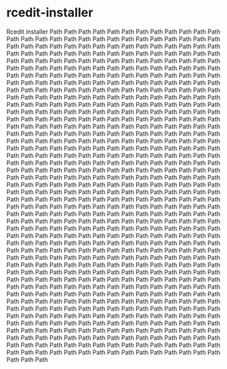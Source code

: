 # rcedit-installer
Rcedit installer 
Path 
Path 
Path 
Path 
Path 
Path 
Path 
Path 
Path 
Path 
Path 
Path 
Path 
Path 
Path 
Path 
Path 
Path 
Path 
Path 
Path 
Path 
Path 
Path 
Path 
Path 
Path 
Path 
Path 
Path 
Path 
Path 
Path 
Path 
Path 
Path 
Path 
Path 
Path 
Path 
Path 
Path 
Path 
Path 
Path 
Path 
Path 
Path 
Path 
Path 
Path 
Path 
Path 
Path 
Path 
Path 
Path 
Path 
Path 
Path 
Path 
Path 
Path 
Path 
Path 
Path 
Path 
Path 
Path 
Path 
Path 
Path 
Path 
Path 
Path 
Path 
Path 
Path 
Path 
Path 
Path 
Path 
Path 
Path 
Path 
Path 
Path 
Path 
Path 
Path Path 
Path 
Path 
Path 
Path 
Path 
Path 
Path 
Path 
Path 
Path 
Path 
Path 
Path 
Path 
Path 
Path 
Path 
Path 
Path 
Path 
Path 
Path 
Path 
Path 
Path 
Path 
Path 
Path 
Path 
Path 
Path 
Path 
Path 
Path 
Path 
Path 
Path 
Path 
Path 
Path 
Path 
Path 
Path 
Path Path 
Path 
Path 
Path 
Path 
Path 
Path 
Path 
Path 
Path 
Path 
Path 
Path 
Path 
Path 
Path 
Path 
Path 
Path 
Path 
Path 
Path 
Path 
Path 
Path 
Path 
Path 
Path 
Path 
Path 
Path 
Path 
Path 
Path 
Path 
Path 
Path 
Path 
Path 
Path 
Path 
Path 
Path 
Path 
Path Path 
Path 
Path 
Path 
Path 
Path 
Path 
Path 
Path 
Path 
Path 
Path 
Path 
Path 
Path 
Path 
Path 
Path 
Path 
Path 
Path 
Path 
Path 
Path 
Path 
Path 
Path 
Path 
Path 
Path 
Path 
Path 
Path 
Path 
Path 
Path 
Path 
Path 
Path 
Path 
Path 
Path 
Path 
Path 
Path Path 
Path 
Path 
Path 
Path 
Path 
Path 
Path 
Path 
Path 
Path 
Path 
Path 
Path 
Path 
Path 
Path 
Path 
Path 
Path 
Path 
Path 
Path 
Path 
Path 
Path 
Path 
Path 
Path 
Path 
Path 
Path 
Path 
Path 
Path 
Path 
Path 
Path 
Path 
Path 
Path 
Path 
Path 
Path 
Path Path 
Path 
Path 
Path 
Path 
Path 
Path 
Path 
Path 
Path 
Path 
Path 
Path 
Path 
Path 
Path 
Path 
Path 
Path 
Path 
Path 
Path 
Path 
Path 
Path 
Path 
Path 
Path 
Path 
Path 
Path 
Path 
Path 
Path 
Path 
Path 
Path 
Path 
Path 
Path 
Path 
Path 
Path 
Path 
Path Path 
Path 
Path 
Path 
Path 
Path 
Path 
Path 
Path 
Path 
Path 
Path 
Path 
Path 
Path 
Path 
Path 
Path 
Path 
Path 
Path 
Path 
Path 
Path 
Path 
Path 
Path 
Path 
Path 
Path 
Path 
Path 
Path 
Path 
Path 
Path 
Path 
Path 
Path 
Path 
Path 
Path 
Path 
Path 
Path Path 
Path 
Path 
Path 
Path 
Path 
Path 
Path 
Path 
Path 
Path 
Path 
Path 
Path 
Path 
Path 
Path 
Path 
Path 
Path 
Path 
Path 
Path 
Path 
Path 
Path 
Path 
Path 
Path 
Path 
Path 
Path 
Path 
Path 
Path 
Path 
Path 
Path 
Path 
Path 
Path 
Path 
Path 
Path 
Path Path 
Path 
Path 
Path 
Path 
Path 
Path 
Path 
Path 
Path 
Path 
Path 
Path 
Path 
Path 
Path 
Path 
Path 
Path 
Path 
Path 
Path 
Path 
Path 
Path 
Path 
Path 
Path 
Path 
Path 
Path 
Path 
Path 
Path 
Path 
Path 
Path 
Path 
Path 
Path 
Path 
Path 
Path 
Path 
Path Path 
Path 
Path 
Path 
Path 
Path 
Path 
Path 
Path 
Path 
Path 
Path 
Path 
Path 
Path 
Path 
Path 
Path 
Path 
Path 
Path 
Path 
Path 
Path 
Path 
Path 
Path 
Path 
Path 
Path 
Path 
Path 
Path 
Path 
Path 
Path 
Path 
Path 
Path 
Path 
Path 
Path 
Path 
Path 
Path Path 
Path 
Path 
Path 
Path 
Path 
Path 
Path 
Path 
Path 
Path 
Path 
Path 
Path 
Path 
Path 
Path 
Path 
Path 
Path 
Path 
Path 
Path 
Path 
Path 
Path 
Path 
Path 
Path 
Path 
Path 
Path 
Path 
Path 
Path 
Path 
Path 
Path 
Path 
Path 
Path 
Path 
Path 
Path 
Path Path 
Path 
Path 
Path 
Path 
Path 
Path 
Path 
Path 
Path 
Path 
Path 
Path 
Path 
Path 
Path 
Path 
Path 
Path 
Path 
Path 
Path 
Path 
Path 
Path 
Path 
Path 
Path 
Path 
Path 
Path 
Path 
Path 
Path 
Path 
Path 
Path 
Path 
Path 
Path 
Path 
Path 
Path 
Path 
Path Path 
Path 
Path 
Path 
Path 
Path 
Path 
Path 
Path 
Path 
Path 
Path 
Path 
Path 
Path 
Path 
Path 
Path 
Path 
Path 
Path 
Path 
Path 
Path 
Path 
Path 
Path 
Path 
Path 
Path 
Path 
Path 
Path 
Path 
Path 
Path 
Path 
Path 
Path 
Path 
Path 
Path 
Path 
Path 
Path Path 
Path 
Path 
Path 
Path 
Path 
Path 
Path 
Path 
Path 
Path 
Path 
Path 
Path 
Path 
Path 
Path 
Path 
Path 
Path 
Path 
Path 
Path 
Path 
Path 
Path 
Path 
Path 
Path 
Path 
Path 
Path 
Path 
Path 
Path 
Path 
Path 
Path 
Path 
Path 
Path 
Path 
Path 
Path 
Path 
